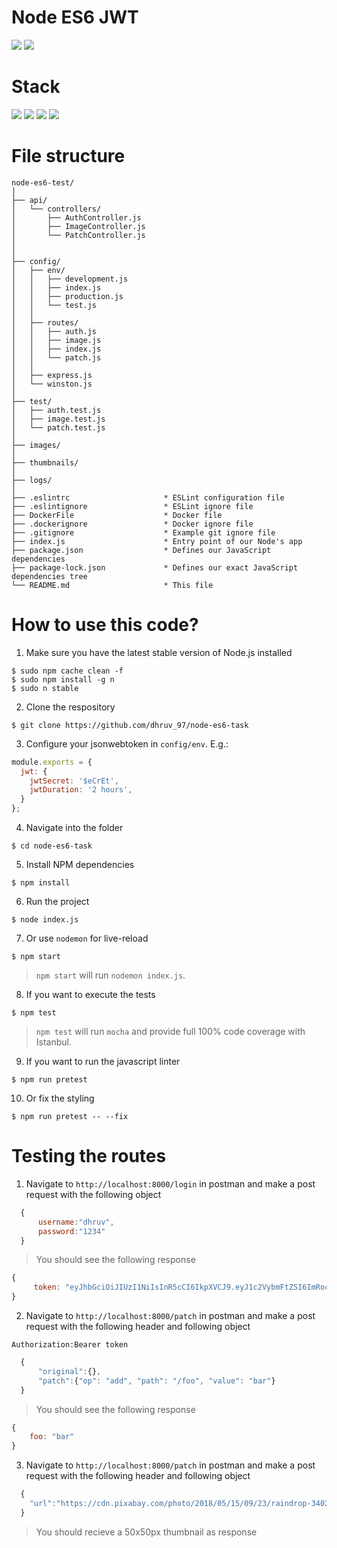# Node ES6 JWT

![](https://img.shields.io/badge/node-success-brightgreen.svg)
![](https://img.shields.io/badge/test-success-brightgreen.svg)

# Stack

![](https://img.shields.io/badge/node_10-✓-blue.svg)
![](https://img.shields.io/badge/ES6-✓-blue.svg)
![](https://img.shields.io/badge/express-✓-blue.svg)
![](https://img.shields.io/badge/mocha-✓-blue.svg)

# File structure

```
node-es6-test/
│
├── api/
│   └── controllers/
│       ├── AuthController.js
│       ├── ImageController.js
│       └── PatchController.js
│   
│
├── config/
│   ├── env/
│   │   ├── development.js
│   │   ├── index.js
│   │   ├── production.js
│   │   └── test.js
│   │
│   ├── routes/
│   │   ├── auth.js
│   │   ├── image.js
│   │   ├── index.js
│   │   └── patch.js
│   │
│   ├── express.js
│   └── winston.js
│
├── test/
│   ├── auth.test.js
│   ├── image.test.js
│   └── patch.test.js
│
├── images/
│
├── thumbnails/
│ 
├── logs/
│   
├── .eslintrc                     * ESLint configuration file
├── .eslintignore                 * ESLint ignore file
├── DockerFile                    * Docker file
├── .dockerignore                 * Docker ignore file
├── .gitignore                    * Example git ignore file
├── index.js                      * Entry point of our Node's app
├── package.json                  * Defines our JavaScript dependencies
├── package-lock.json             * Defines our exact JavaScript dependencies tree
└── README.md                     * This file
```


# How to use this code?

1. Make sure you have the latest stable version of Node.js installed

  ```
  $ sudo npm cache clean -f
  $ sudo npm install -g n
  $ sudo n stable
  ```
  
2. Clone the respository
  
  ```
  $ git clone https://github.com/dhruv_97/node-es6-task
  ```

3. Configure your jsonwebtoken in `config/env`. E.g.:

  ```javascript
  module.exports = {
    jwt: {
      jwtSecret: '$eCrEt',
      jwtDuration: '2 hours',
    }
  };
  ```

4. Navigate into the folder  

  ```
  $ cd node-es6-task
  ```
  
5. Install NPM dependencies

  ```
  $ npm install
  ```
  
6. Run the project

  ```
  $ node index.js
  ```
  
7. Or use `nodemon` for live-reload
  
  ```
  $ npm start
  ```
  
  > `npm start` will run `nodemon index.js`.
  
8. If you want to execute the tests

```
$ npm test
```

> `npm test` will run `mocha` and provide full 100% code coverage with Istanbul.

9. If you want to run the javascript linter
```
$ npm run pretest
```

10. Or fix the styling

```
$ npm run pretest -- --fix
```

# Testing the routes

1. Navigate to `http://localhost:8000/login` in postman and make a post request with the following object

```javascript
  {
      username:"dhruv",
      password:"1234"
  }
  ```
  >You should see the following response
  ```javascript
  {
       token: "eyJhbGciOiJIUzI1NiIsInR5cCI6IkpXVCJ9.eyJ1c2VybmFtZSI6ImRocnV2IiwiaWF0IjoxNTI2NTY5NDM4LCJleHAiOjE1MjY1NzY2Mzh9.TT97A10iBu9TnRA01PqWsO3RVUehUZ7CNkBHUbIuIHQ"
  }
  ```
2. Navigate to `http://localhost:8000/patch` in postman and make a post request with the following header and following object

`Authorization:Bearer token` 

```javascript
  {
      "original":{},
      "patch":{"op": "add", "path": "/foo", "value": "bar"}
  }
  ```
  >You should see the following response
  ```javascript
  {
      foo: "bar"
  }
  ```
3. Navigate to `http://localhost:8000/patch` in postman and make a post request with the following header and following object

```javascript
  {
    "url":"https://cdn.pixabay.com/photo/2018/05/15/09/23/raindrop-3402550_640.jpg"
  }
  ```
  >You should recieve a 50x50px thumbnail as response



